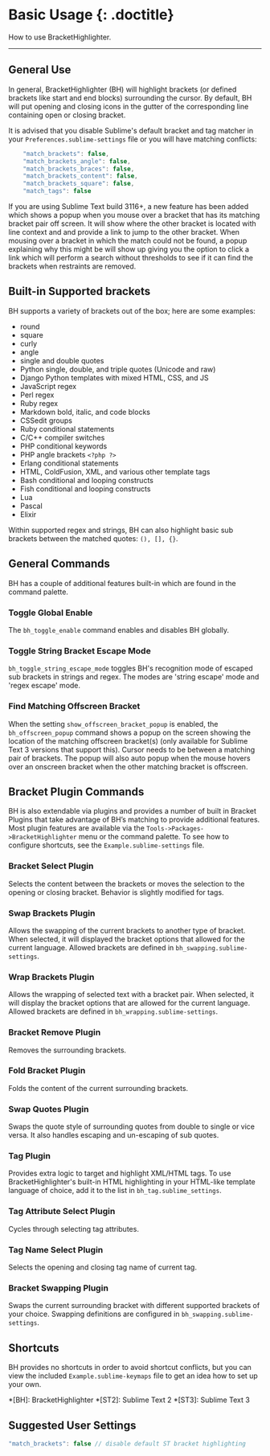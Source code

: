 # Basic Usage {: .doctitle}
How to use BracketHighlighter.

---

## General Use
In general, BracketHighlighter (BH) will highlight brackets (or defined brackets like start and end blocks) surrounding the cursor.  By default, BH will put opening and closing icons in the gutter of the corresponding line containing open or closing bracket.

It is advised that you disable Sublime's default bracket and tag matcher in your `Preferences.sublime-settings` file or you will have matching conflicts:

```js
    "match_brackets": false,
    "match_brackets_angle": false,
    "match_brackets_braces": false,
    "match_brackets_content": false,
    "match_brackets_square": false,
    "match_tags": false
```

If you are using Sublime Text build 3116+, a new feature has been added which shows a popup when you mouse over a bracket that has its matching bracket pair off screen.  It will show where the other bracket is located with line context and and provide a link to jump to the other bracket.  When mousing over a bracket in which the match could not be found, a popup explaining why this might be will show up giving you the option to click a link which will perform a search without thresholds to see if it can find the brackets when restraints are removed.

## Built-in Supported brackets
BH supports a variety of brackets out of the box; here are some examples:

- round
- square
- curly
- angle
- single and double quotes
- Python single, double, and triple quotes (Unicode and raw)
- Django Python templates with mixed HTML, CSS, and JS
- JavaScript regex
- Perl regex
- Ruby regex
- Markdown bold, italic, and code blocks
- CSSedit groups
- Ruby conditional statements
- C/C++ compiler switches
- PHP conditional keywords
- PHP angle brackets `<?php ?>`
- Erlang conditional statements
- HTML, ColdFusion, XML, and various other template tags
- Bash conditional and looping constructs
- Fish conditional and looping constructs
- Lua
- Pascal
- Elixir

Within supported regex and strings, BH can also highlight basic sub brackets between the matched quotes: `(), [], {}`.

## General Commands
BH has a couple of additional features built-in which are found in the command palette.

### Toggle Global Enable
The `bh_toggle_enable` command enables and disables BH globally.

### Toggle String Bracket Escape Mode
`bh_toggle_string_escape_mode` toggles BH's recognition mode of escaped sub brackets in strings and regex.  The modes are 'string escape' mode and 'regex escape' mode.

### Find Matching Offscreen Bracket
When the setting `show_offscreen_bracket_popup` is enabled, the `bh_offscreen_popup` command shows a popup on the screen showing the location of the matching offscreen bracket(s) (only available for Sublime Text 3 versions that support this).  Cursor needs to be between a matching pair of brackets.  The popup will also auto popup when the mouse hovers over an onscreen bracket when the other matching bracket is offscreen.

## Bracket Plugin Commands
BH is also extendable via plugins and provides a number of built in Bracket Plugins that take advantage of BH&rsquo;s matching to provide additional features.  Most plugin features are available via the `Tools->Packages->BracketHighlighter` menu or the command palette.  To see how to configure shortcuts, see the `Example.sublime-settings` file.

### Bracket Select Plugin
Selects the content between the brackets or moves the selection to the opening or closing bracket.  Behavior is slightly modified for tags.

### Swap Brackets Plugin
Allows the swapping of the current brackets to another type of bracket.  When selected, it will displayed the bracket options that allowed for the current language.  Allowed brackets are defined in `bh_swapping.sublime-settings`.

### Wrap Brackets Plugin
Allows the wrapping of selected text with a bracket pair.  When selected, it will display the bracket options that are allowed for the current language.  Allowed brackets are defined in `bh_wrapping.sublime-settings`.

### Bracket Remove Plugin
Removes the surrounding brackets.

### Fold Bracket Plugin
Folds the content of the current surrounding brackets.

### Swap Quotes Plugin
Swaps the quote style of surrounding quotes from double to single or vice versa.  It also handles escaping and un-escaping of sub quotes.

### Tag Plugin
Provides extra logic to target and highlight XML/HTML tags.  To use BracketHighlighter's built-in HTML highlighting in your HTML-like template language of choice, add it to the list in `bh_tag.sublime_settings`.

### Tag Attribute Select Plugin
Cycles through selecting tag attributes.

### Tag Name Select Plugin
Selects the opening and closing tag name of current tag.

### Bracket Swapping Plugin
Swaps the current surrounding bracket with different supported brackets of your choice.  Swapping definitions are configured in `bh_swapping.sublime-settings`.

## Shortcuts
BH provides no shortcuts in order to avoid shortcut conflicts, but you can view the included `Example.sublime-keymaps` file to get an idea how to set up your own.

*[BH]: BracketHighlighter
*[ST2]: Sublime Text 2
*[ST3]: Sublime Text 3

## Suggested User Settings
```js
"match_brackets": false // disable default ST bracket highlighting
```
